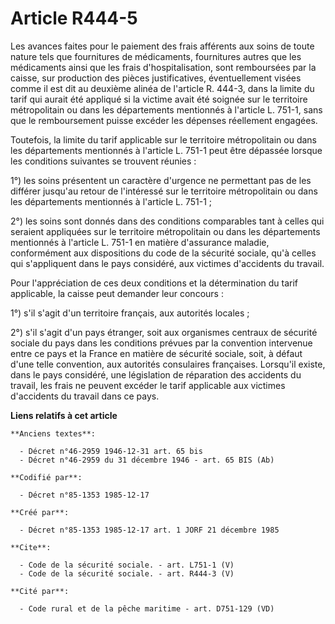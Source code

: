 # Article R444-5

Les avances faites pour le paiement des frais afférents aux soins de toute nature tels que fournitures de médicaments,
fournitures autres que les médicaments ainsi que les frais d'hospitalisation, sont remboursées par la caisse, sur production
des pièces justificatives, éventuellement visées comme il est dit au deuxième alinéa de l'article R. 444-3, dans la limite du
tarif qui aurait été appliqué si la victime avait été soignée sur le territoire métropolitain ou dans les départements
mentionnés à l'article L. 751-1, sans que le remboursement puisse excéder les dépenses réellement engagées. 

Toutefois, la limite du tarif applicable sur le territoire métropolitain ou dans les départements mentionnés à l'article L.
751-1 peut être dépassée lorsque les conditions suivantes se trouvent réunies : 

1°) les soins présentent un caractère d'urgence ne permettant pas de les différer jusqu'au retour de l'intéressé sur le
territoire métropolitain ou dans les départements mentionnés à l'article L. 751-1 ; 

2°) les soins sont donnés dans des conditions comparables tant à celles qui seraient appliquées sur le territoire
métropolitain ou dans les départements mentionnés à l'article L. 751-1 en matière d'assurance maladie, conformément aux
dispositions du code de la sécurité sociale, qu'à celles qui s'appliquent dans le pays considéré, aux victimes d'accidents du
travail. 

Pour l'appréciation de ces deux conditions et la détermination du tarif applicable, la caisse peut demander leur concours : 

1°) s'il s'agit d'un territoire français, aux autorités locales ; 

2°) s'il s'agit d'un pays étranger, soit aux organismes centraux de sécurité sociale du pays dans les conditions prévues par
la convention intervenue entre ce pays et la France en matière de sécurité sociale, soit, à défaut d'une telle convention,
aux autorités consulaires françaises. Lorsqu'il existe, dans le pays considéré, une législation de réparation des accidents
du travail, les frais ne peuvent excéder le tarif applicable aux victimes d'accidents du travail dans ce pays.

**Liens relatifs à cet article**

	**Anciens textes**:

	  - Décret n°46-2959 1946-12-31 art. 65 bis
	  - Décret n°46-2959 du 31 décembre 1946 - art. 65 BIS (Ab)

	**Codifié par**:

	  - Décret n°85-1353 1985-12-17

	**Créé par**:

	  - Décret n°85-1353 1985-12-17 art. 1 JORF 21 décembre 1985

	**Cite**:

	  - Code de la sécurité sociale. - art. L751-1 (V)
	  - Code de la sécurité sociale. - art. R444-3 (V)

	**Cité par**:

	  - Code rural et de la pêche maritime - art. D751-129 (VD)
